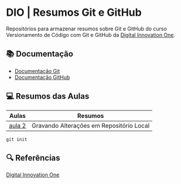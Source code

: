 # DIO | Resumos Git e GitHub

Repositórios para armazenar resumos sobre Git e GitHub do curso Versionamento de Código com Git e GitHub da [Digital Innovation One](https://www.dio.me/).

## 📚 Documentação

- [Documentação Git](https://git-scm.com/docs/git/pt_BR)
- [Documentação GitHub](https://docs.github.com/pt/repositories)

## 💻 Resumos das Aulas

|  Aulas | Resumos |
|--------|---------|
|[aula 2](https://web.dio.me/course/406684a4-396d-4160-94b9-ead934e18564/learning/599dd3dd-d189-474f-a55c-22f37b4472da?autoplay=1&back=%2Ftrack%2Fsuzano-python-developer&moduleId=undefined&tab=path)|Gravando Alterações em Repositório Local|

````
git init 
`````
## 🔍 Referências
[Digital Innovation One](https://www.dio.me/)


